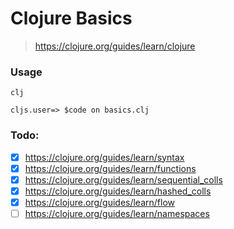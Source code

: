 # Clojure Basics

> https://clojure.org/guides/learn/clojure

### Usage
```shell
clj
```

```
cljs.user=> $code on basics.clj
```

### Todo:
- [x] https://clojure.org/guides/learn/syntax
- [x] https://clojure.org/guides/learn/functions
- [x] https://clojure.org/guides/learn/sequential_colls
- [x] https://clojure.org/guides/learn/hashed_colls
- [x] https://clojure.org/guides/learn/flow
- [ ] https://clojure.org/guides/learn/namespaces